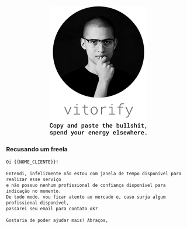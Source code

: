 <p align="center"><img src="logo.png" width="266" height="355"></p>

### Recusando um freela

```
Oi {{NOME_CLIENTE}}!

Entendi, infelizmente não estou com janela de tempo disponível para realizar esse serviço
e não possuo nenhum profissional de confiança disponível para indicação no momento.
De todo modo, vou ficar atento ao mercado e, caso surja algum profissional disponível,
passarei seu email para contato ok? 

Gostaria de poder ajudar mais! Abraços,
```
